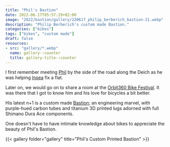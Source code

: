 ```yaml
---
title: "Phil's Bastion"
date: 2022-06-17T05:57:29+02:00
image: "2022/bastion/gallery/220617_philip_berberich_bastion-21.webp"
description: "Philip Berberich's custom made Bastion."
categories: ["bikes"]
tags: ["bikes", "custom made"]
draft: false
resources: 
- src: "gallery/*.webp"
  name: gallery-:counter
  title: gallery-title-:counter
---
```


I first remember meeting [Phil](https://www.instagram.com/philipber82/) by the side of the road along the Deich as he was helping [Insea](https://www.instagram.com/pinnihman/) fix a flat.

Later on, we would go on to share a room at the [Orbit360 Bike Festival](/2022/schlaubetal/). It was there that I got to know him and his love for bicycles a bit better.

His latest n+1 is a custom made [Bastion](https://www.bastioncycles.com/); an engineering marvel, with purple-hued carbon tubes and titanium 3D printed lugs adorned with full Shimano Dura Ace components.

One doesn't have to have intimate knowledge about bikes to appreciate the beauty of Phil's Bastion.

{{< gallery folder="gallery" title="Phil's Custom Printed Bastion" >}}